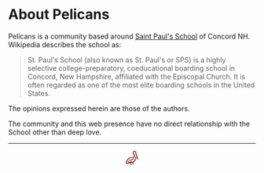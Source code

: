 <span style=display:none; >[You are now in a GitHub source code view - click this link to view Read Me file as a web page]( https://sps-pelicans.github.io/2020/readme.html#about.md "View file as a web page." ) </span>

# About Pelicans

Pelicans is a community based around [Saint Paul's School]( https://sps.edu ) of Concord NH. Wikipedia describes the school as:

> St. Paul's School (also known as St. Paul's or SPS) is a highly selective college-preparatory, coeducational boarding school in Concord, New Hampshire, affiliated with the Episcopal Church. It is often regarded as one of the most elite boarding schools in the United States.

The opinions expressed herein are those of the authors.

The community and this web presence have no direct relationship with the School other than deep love.


***



<center><a href="javascript:window.scrollTo(0,0);" style=text-decoration:none; title="hello! Click me to go up to the top" > <img width=30 src="images/pelican.svg" > </a></center>
